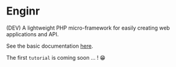 
# Enginr

(DEV) A lightweight PHP micro-framework for easily creating web applications and API.

See the basic documentation [here](./doc.md).

The first `tutorial` is coming soon ... ! :grin: